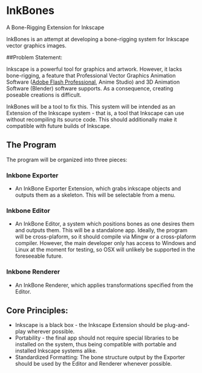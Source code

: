 # InkBones
A Bone-Rigging Extension for Inkscape

InkBones is an attempt at developing a bone-rigging system for Inkscape vector graphics images.

##Problem Statement:

Inkscape is a powerful tool for graphics and artwork. However, it lacks bone-rigging, a feature that Professional Vector Graphics Animation Software ([Adobe Flash Professional](http://www.adobe.com/devnet/flash/articles/character_animation_ik.html), Anime Studio) and 3D Animation Software (Blender) software supports. As a consequence, creating poseable creations is difficult.

InkBones will be a tool to fix this. This system will be intended as an Extension of the Inkscape system - that is, a tool that Inkscape can use without recompiling its source code. This should additionally make it compatible with future builds of Inkscape.

## The Program

The program will be organized into three pieces:

### Inkbone Exporter
* An InkBone Exporter Extension, which grabs inkscape objects and outputs them as a skeleton. This will be selectable from a menu.
 
### Inkbone Editor
* An InkBone Editor, a system which positions bones as one desires them and outputs them. This will be a standalone app. Ideally, the program will be cross-plaform, so it should compile via Mingw or a cross-plaform compiler. However, the main developer only has access to Windows and Linux at the moment for testing, so OSX will unlikely be supported in the foreseeable future.

### Inkbone Renderer
* An InkBone Renderer, which applies transformations specified from the Editor.

## Core Principles:
* Inkscape is a black box - the Inkscape Extension should be plug-and-play wherever possible.
* Portability - the final app should not require special libraries to be installed on the system, thus being compatible with portable and installed Inkscape systems alike.
* Standardized Formatting: The bone structure output by the Exporter should be used by the Editor and Renderer whenever possible.
